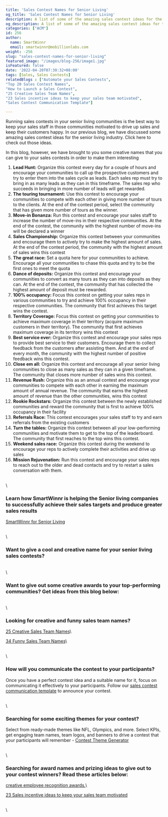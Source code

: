 ```yaml
---
title: 'Sales Contest Names for Senior Living'
og_title: 'Sales Contest Names for Senior Living'
description: A list of some of the amazing sales contest ideas for the senior living industry
og_description: A list of some of the amazing sales contest ideas for the senior living industry
categories: ["ACM"]
id: 256
author:
  name: SmartWinnr
  email: smartwinnr@mobillionlabs.com
weight: -256
slug: "sales-contest-names-for-senior-living"
featured_image: "/images/blog-256/image1.jpg"
isFeatured: false
date: '2022-04-20T07:30:32+08:00'
tags: [Sales, Sales Contests]
relatedBlogs : ["Automate your Sales Contests",
"Top 20 Sales Contest Names",
"How to Launch a Sales Contest",
"25 Creative Sales Team Names",
"23 Sales incentive ideas to keep your sales team motivated",
"Sales Contest Communication Template"]

---
```

Running sales contests in your senior living communities is the best way to keep your sales staff in those communities motivated to drive up sales and keep their customers happy. In our previous blog, we have discussed some amazing sales contest ideas for the senior living industry. Click here to check out those ideas.

In this blog, however, we have brought to you some creative names that you can give to your sales contests in order to make them interesting

1. **Lead Hunt:** Organize this contest every day for a couple of hours and encourage your communities to call up the prospective customers and try to enter them into the sales cycle as leads. Each sales rep must try to bring in as many leads as they can in this timeframe. The sales rep who succeeds in bringing in more number of leads will get rewarded.
2. **The touring tournament:** Use this contest to encourage your communities to compete with each other in giving more number of tours to the clients. At the end of the contest period, select the community that has given more number of tours as the winner.
3. **Move-in Bonanza:** Run this contest and encourage your sales staff to increase the number of move-ins in their respective communities. At the end of the contest, the community with the highest number of move-ins will be declared a winner
4. **Sales Championship:** Organize this contest between your communities and encourage them to actively try to make the highest amount of sales. At the end of the contest period, the community with the highest amount of sales wins this contest
5. **The great race:** Set a quota here for your communities to achieve. Encourage all your communities to chase this quota and try to be the first ones to meet the quota
6. **Dance of deposits:** Organize this contest and encourage your communities to convert as many tours as they can into deposits as they can. At the end of the contest, the community that has collected the highest amount of deposit must be rewarded. 
7. **100% occupancy:** Focus this contest on getting your sales reps in various communities to try and achieve 100% occupancy in their respective communities. The community that first achieves this target wins the contest.
8. **Territory Coverage:** Focus this contest on getting your communities to achieve maximum coverage in their territory (acquire maximum customers in their territory). The community that first achieves maximum coverage in its territory wins this contest
9. **Best service ever:** Organize this contest and encourage your sales reps to provide best service to their customers. Encourage them to collect feedback from the customers after assisting them. And at the end of every month, the community with the highest number of positive feedback wins this contest. 
10. **Close em all:** Organize this contest and encourage all your senior living communities to close as many sales as they can in a given timeframe. The community that closes more number of sales wins this contest.
11. **Revenue Rush:** Organize this as an annual contest and encourage your communities to compete with each other in earning the maximum amount of annual revenue. The community that earns the highest amount of revenue than the other communities, wins this contest
12. **Rookie Rockstars:** Organize this contest between the newly established communities and reward the community that is first to achieve 100% occupancy in their facility
13. **Referrals Race:** This contest encourages your sales staff to try and earn referrals from the existing customers
14. **Turn the tables:** Organize this contest between all your low-performing communities and motivate them to get to the top of the leaderboard. The community that first reaches to the top wins this contest.
15. **Weekend sales race:** Organize this contest during the weekend to encourage your reps to actively complete their activities and drive up sales
16. **Mission Rejuvenation:** Run this contest and encourage your sales reps to reach out to the older and dead contacts and try to restart a sales conversation with them.

\
\

### Learn how SmartWinnr is helping the Senior living companies to successfully achieve their sales targets and produce greater sales results

[SmartWinnr for Senior Living](https://www.smartwinnr.com/solutions/senior-living/)

\
\

### Want to give a cool and creative name for your senior living sales contests?

\
\

### Want to give out some creative awards to your top-performing communities? Get ideas from this blog below:

\
\

### Looking for creative and funny sales team names?

[25 Creative Sales Team Names](https://www.smartwinnr.com/post/25-creative-sales-team-names/)\

[34 Funny Sales Team Names](https://www.smartwinnr.com/post/funny-sales-team-names/)\

\
\

### How will you communicate the contest to your participants?

Once you have a perfect contest idea and a suitable name for it, focus on communicating it effectively to your participants. Follow our [sales contest communication template](https://www.smartwinnr.com/post/sales-contest-communication-template/) to announce your contest.

\
\

### Searching for some exciting themes for your contest?
Select from ready-made themes like NFL, Olympics, and more. Select KPIs, get engaging team names, team logos, and banners to drive a contest that your participants will remember - [Contest Theme Generator](https://tools.smartwinnr.com/#/contest-theme-generator)

\
\

### Searching for award names and prizing ideas to give out to your contest winners? Read these articles below:

[creative employee recognition awards.](https://www.smartwinnr.com/post/creative-employee-recognition-award-names/)\

[23 Sales incentive ideas to keep your sales team motivated](https://www.smartwinnr.com/post/sales-incentive-ideas-to-keep-your-sales-team-motivated/)

\
\

